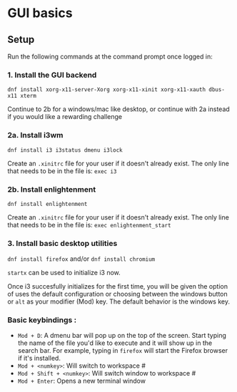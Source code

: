 # GUI basics

## Setup

Run the following commands at the command prompt once logged in:

### 1. Install the GUI backend

`dnf install xorg-x11-server-Xorg xorg-x11-xinit xorg-x11-xauth dbus-x11 xterm`

Continue to 2b for a windows/mac like desktop, or continue with 2a instead if you would like a rewarding challenge

### 2a. Install i3wm

`dnf install i3 i3status dmenu i3lock` 

Create an `.xinitrc` file for your user if it doesn't already exist.
The only line that needs to be in the file is: `exec i3`

### 2b. Install enlightenment

`dnf install enlightenment`

Create an `.xinitrc` file for your user if it doesn't already exist.
The only line that needs to be in the file is: `exec enlightenment_start`

### 3. Install basic desktop utilities

`dnf install firefox` and/or `dnf install chromium`


`startx` can be used to initialize i3 now.

Once i3 succesfully initializes for the first time, you will be given the option of uses the default configuration or choosing between the windows button or `alt` as your modifier (Mod) key.
The default behavior is the windows key.

### Basic keybindings :
* `Mod + D`: A dmenu bar will pop up on the top of the screen. Start typing the name of the file you'd like to execute and it will show up in the search bar. For example, typing in `firefox` will start the Firefox browser if it's installed.
* `Mod + <numkey>`: Will switch to workspace \# <numkey>
* `Mod + Shift + <numkey>`: Will switch window to workspace \# <numkey>
* `Mod + Enter`: Opens a new terminal window

